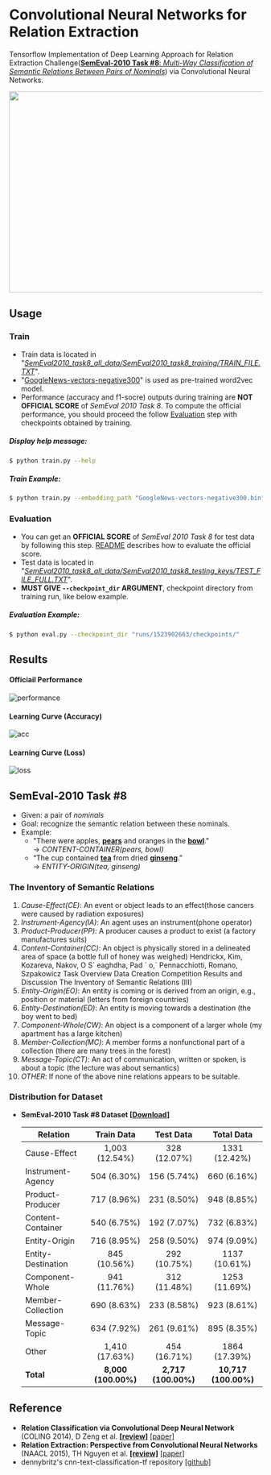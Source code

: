 # Convolutional Neural Networks for Relation Extraction

Tensorflow Implementation of Deep Learning Approach for Relation Extraction Challenge([**SemEval-2010 Task #8**: *Multi-Way Classification of Semantic Relations Between Pairs of Nominals*](https://docs.google.com/document/d/1QO_CnmvNRnYwNWu1-QCAeR5ToQYkXUqFeAJbdEhsq7w/preview)) via Convolutional Neural Networks.

<p align="center">
	<img width="700" height="400" src="https://user-images.githubusercontent.com/15166794/32838125-475cbdba-ca53-11e7-929c-2e27f1aca180.png">
</p>


## Usage
### Train
* Train data is located in "*<U>SemEval2010_task8_all_data/SemEval2010_task8_training/TRAIN_FILE.TXT*</U>".
* "[GoogleNews-vectors-negative300](https://code.google.com/archive/p/word2vec/)" is used as pre-trained word2vec model.
* Performance (accuracy and f1-socre) outputs during training are **NOT OFFICIAL SCORE** of *SemEval 2010 Task 8*. To compute the official performance, you should proceed the follow [Evaluation](#evaluation) step with checkpoints obtained by training.

##### Display help message:
```bash
$ python train.py --help
```
##### Train Example:
```bash
$ python train.py --embedding_path "GoogleNews-vectors-negative300.bin"
```

### Evaluation
* You can get an **OFFICIAL SCORE** of *SemEval 2010 Task 8* for test data by following this step. [README](SemEval2010_task8_all_data/SemEval2010_task8_scorer-v1.2/README.txt) describes how to evaluate the official score.
* Test data is located in "<U>*SemEval2010_task8_all_data/SemEval2010_task8_testing_keys/TEST_FILE_FULL.TXT*</U>".
* **MUST GIVE `--checkpoint_dir` ARGUMENT**, checkpoint directory from training run, like below example.

##### Evaluation Example:
```bash
$ python eval.py --checkpoint_dir "runs/1523902663/checkpoints/"
```


## Results
#### Officiail Performance
![performance](https://user-images.githubusercontent.com/15166794/47507952-24510a00-d8ae-11e8-93e1-339e19d0ab9c.png)

#### Learning Curve (Accuracy)
![acc](https://user-images.githubusercontent.com/15166794/47508193-988bad80-d8ae-11e8-800c-4f369cf23d35.png)

#### Learning Curve (Loss)
![loss](https://user-images.githubusercontent.com/15166794/47508195-988bad80-d8ae-11e8-82d6-995367bc8f42.png)


## SemEval-2010 Task #8
* Given: a pair of *nominals*
* Goal: recognize the semantic relation between these nominals.
* Example:
	* "There were apples, **<U>pears</U>** and oranges in the **<U>bowl</U>**." 
		<br> → *CONTENT-CONTAINER(pears, bowl)*
	* “The cup contained **<U>tea</U>** from dried **<U>ginseng</U>**.” 
		<br> → *ENTITY-ORIGIN(tea, ginseng)*


### The Inventory of Semantic Relations
1. *Cause-Effect(CE)*: An event or object leads to an effect(those cancers were caused by radiation exposures)
2. *Instrument-Agency(IA)*: An agent uses an instrument(phone operator)
3. *Product-Producer(PP)*: A producer causes a product to exist (a factory manufactures suits)
4. *Content-Container(CC)*: An object is physically stored in a delineated area of space (a bottle full of honey was weighed) Hendrickx, Kim, Kozareva, Nakov, O S´ eaghdha, Pad ´ o,´ Pennacchiotti, Romano, Szpakowicz Task Overview Data Creation Competition Results and Discussion The Inventory of Semantic Relations (III)
5. *Entity-Origin(EO)*: An entity is coming or is derived from an origin, e.g., position or material (letters from foreign countries)
6. *Entity-Destination(ED)*: An entity is moving towards a destination (the boy went to bed) 
7. *Component-Whole(CW)*: An object is a component of a larger whole (my apartment has a large kitchen)
8. *Member-Collection(MC)*: A member forms a nonfunctional part of a collection (there are many trees in the forest)
9. *Message-Topic(CT)*: An act of communication, written or spoken, is about a topic (the lecture was about semantics)
10. *OTHER*: If none of the above nine relations appears to be suitable.


### Distribution for Dataset
* **SemEval-2010 Task #8 Dataset [[Download](https://drive.google.com/file/d/0B_jQiLugGTAkMDQ5ZjZiMTUtMzQ1Yy00YWNmLWJlZDYtOWY1ZDMwY2U4YjFk/view?layout=list&ddrp=1&sort=name&num=50#)]**

	| Relation           | Train Data          | Test Data           | Total Data           |
	|--------------------|:-------------------:|:-------------------:|:--------------------:|
	| Cause-Effect       | 1,003 (12.54%)      | 328 (12.07%)        | 1331 (12.42%)        |
	| Instrument-Agency  | 504 (6.30%)         | 156 (5.74%)         | 660 (6.16%)          |
	| Product-Producer   | 717 (8.96%)         | 231 (8.50%)         | 948 (8.85%)          |
	| Content-Container  | 540 (6.75%)         | 192 (7.07%)         | 732 (6.83%)          |
	| Entity-Origin      | 716 (8.95%)         | 258 (9.50%)         | 974 (9.09%)          |
	| Entity-Destination | 845 (10.56%)        | 292 (10.75%)        | 1137 (10.61%)        |
	| Component-Whole    | 941 (11.76%)        | 312 (11.48%)        | 1253 (11.69%)        |
	| Member-Collection  | 690 (8.63%)         | 233 (8.58%)         | 923 (8.61%)          |
	| Message-Topic      | 634 (7.92%)         | 261 (9.61%)         | 895 (8.35%)          |
	| Other              | 1,410 (17.63%)      | 454 (16.71%)        | 1864 (17.39%)        |
	| **Total**          | **8,000 (100.00%)** | **2,717 (100.00%)** | **10,717 (100.00%)** |



## Reference
* **Relation Classification via Convolutional Deep Neural Network** (COLING 2014), D Zeng et al. **[[review]](https://github.com/roomylee/paper-review/blob/master/relation_extraction/Relation_Classification_via_Convolutional_Deep_Neural_Network.md)** [[paper]](http://www.aclweb.org/anthology/C14-1220)
* **Relation Extraction: Perspective from Convolutional Neural Networks** (NAACL 2015), TH Nguyen et al. **[[review]](https://github.com/roomylee/paper-review/blob/master/relation_extraction/Relation_Extraction-Perspective_from_Convolutional_Neural_Networks.md)** [[paper]](http://www.cs.nyu.edu/~thien/pubs/vector15.pdf)
* dennybritz's cnn-text-classification-tf repository [[github]](https://github.com/dennybritz/cnn-text-classification-tf)


